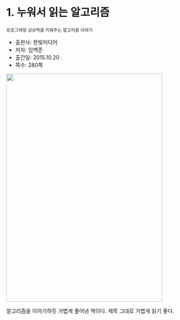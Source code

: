 # 1. 누워서 읽는 알고리즘 
<sub>프로그래밍 상상력을 키워주는 알고리즘 이야기</sub>

* 출판사: 한빛미디어
* 저자: 임백준
* 출간일: 2015.10.20
* 쪽수: 280쪽

<a href="https://product.kyobobook.co.kr/detail/S000001057645" target="_blank">
	<img src="https://contents.kyobobook.co.kr/sih/fit-in/458x0/pdt/9788968482274.jpg" width="411" height="600"/>
</a>

알고리즘을 이야기하듯 가볍게 풀어낸 책이다. 제목 그대로 가볍게 읽기 좋다.